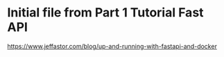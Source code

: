 # Initial file from Part 1 Tutorial Fast API

https://www.jeffastor.com/blog/up-and-running-with-fastapi-and-docker
